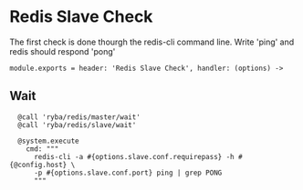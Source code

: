 
# Redis Slave Check

The first check is done thourgh the redis-cli command line. Write 'ping' and redis
should respond 'pong'

    module.exports = header: 'Redis Slave Check', handler: (options) ->
      
## Wait

      @call 'ryba/redis/master/wait'
      @call 'ryba/redis/slave/wait'

      @system.execute
        cmd: """
          redis-cli -a #{options.slave.conf.requirepass} -h #{@config.host} \
          -p #{options.slave.conf.port} ping | grep PONG
          """
